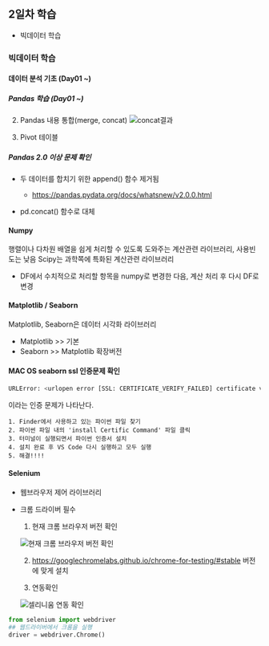 ## 2일차 학습
- 빅데이터 학습

### 빅데이터 학습

#### 데이터 분석 기초 (Day01 ~)

##### Pandas 학습 (Day01 ~)

2. Pandas 내용 통합(merge, concat) 
    ![concat결과]()

3. Pivot 테이블


##### Pandas 2.0 이상 문제 확인
- 두 데이터를 합치기 위한 append() 함수 제거됨
    - https://pandas.pydata.org/docs/whatsnew/v2.0.0.html

- pd.concat() 함수로 대체

#### Numpy
행렬이나 다차원 배열을 쉽게 처리할 수 있도록 도와주는 계산관련 라이브러리, 사용빈도는 낮음
Scipy는 과학쪽에 특화된 계산관련 라이브러리
- DF에서 수치적으로 처리할 항목을 numpy로 변경한 다음, 계산 처리 후 다시 DF로 변경

#### Matplotlib / Seaborn
Matplotlib, Seaborn은 데이터 시각화 라이브러리
- Matplotlib >> 기본
- Seaborn >> Matplotlib 확장버전

#### MAC OS seaborn ssl 인증문제 확인
```python
URLError: <urlopen error [SSL: CERTIFICATE_VERIFY_FAILED] certificate verify failed: unable to get local issuer certificate (_ssl.c:1000)>
```
이라는 인증 문제가 나타난다.
```shell
1. Finder에서 사용하고 있는 파이썬 파일 찾기
2. 파이썬 파일 내의 'install Certific Command' 파일 클릭
3. 터미널이 실행되면서 파이썬 인증서 설치
4. 설치 완료 후 VS Code 다시 실행하고 모두 실행
5. 해결!!!!
```

#### Selenium
- 웹브라우저 제어 라이브러리
- 크롬 드라이버 필수

    1. 현재 크롬 브라우저 버전 확인 
    
    ![현재 크롬 브라우저 버전 확인](https://github.com/king-dong-gun/python_bigdata_analyze/assets/160683545/6de21831-d269-4b90-88ca-72118d009fdc)

    2. https://googlechromelabs.github.io/chrome-for-testing/#stable 버전에 맞게 설치


    
    
    3. 연동확인 
    
    
    ![셀리니움 연동 확인](https://github.com/king-dong-gun/python_bigdata_analyze/assets/160683545/811a5163-8bfc-4c14-9a53-863b3dcc17c7)


```python
from selenium import webdriver
## 웹드라이버에서 크롬을 실행
driver = webdriver.Chrome()
```


